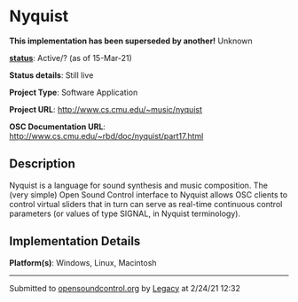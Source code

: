 # Nyquist

**This implementation has been superseded by another!**
Unknown

**[status](../implementation-status.html)**: Active/? (as of 15-Mar-21)

**Status details**: 
Still live

**Project Type**: Software Application

**Project URL**: <http://www.cs.cmu.edu/~music/nyquist>

**OSC Documentation URL**: <http://www.cs.cmu.edu/~rbd/doc/nyquist/part17.html>

## Description

Nyquist is a language for sound synthesis and music composition. The (very simple) Open Sound Control interface to Nyquist allows OSC clients to control virtual sliders that in turn can serve as real-time continuous control parameters (or values of type SIGNAL, in Nyquist terminology).

## Implementation Details

**Platform(s)**: Windows, Linux, Macintosh

---
Submitted to [opensoundcontrol.org](https://opensoundcontrol.org) by [Legacy](https://web.archive.org) at 2/24/21 12:32
